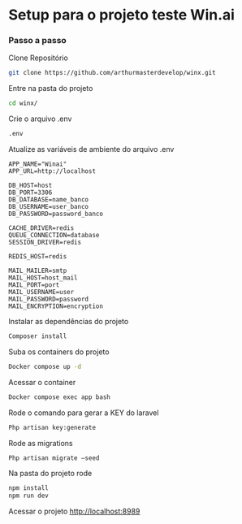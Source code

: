 # Setup para o projeto teste Win.ai

### Passo a passo
Clone Repositório
```sh
git clone https://github.com/arthurmasterdevelop/winx.git
```

Entre na pasta do projeto
```sh
cd winx/
```

Crie o arquivo .env
```sh
.env
```

Atualize as variáveis de ambiente do arquivo .env
```dosini
APP_NAME="Winai"
APP_URL=http://localhost

DB_HOST=host
DB_PORT=3306
DB_DATABASE=name_banco
DB_USERNAME=user_banco
DB_PASSWORD=password_banco

CACHE_DRIVER=redis
QUEUE_CONNECTION=database
SESSION_DRIVER=redis

REDIS_HOST=redis

MAIL_MAILER=smtp
MAIL_HOST=host_mail
MAIL_PORT=port
MAIL_USERNAME=user
MAIL_PASSWORD=password
MAIL_ENCRYPTION=encryption
```

Instalar as dependências do projeto
```sh
Composer install
```

Suba os containers do projeto
```sh
Docker compose up -d
```

Acessar o container
```sh
Docker compose exec app bash
```

Rode o comando para gerar a KEY do laravel
```sh
Php artisan key:generate
```

Rode as migrations
```sh
Php artisan migrate —seed
```

Na pasta do projeto rode
```sh
npm install
npm run dev
```

Acessar o projeto
[http://localhost:8989](http://localhost:8989)
